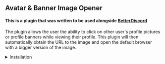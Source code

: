 ## Avatar & Banner Image Opener
#### This is a plugin that was written to be used alongside [BetterDiscord](https://betterdiscord.app)

The plugin allows the user the ability to click on other user's profile pictures or profile banners while viewing their profile. This plugin will then automatically obtain the URL to the image and open the default browser with a bigger version of the image.

<details>
<summary> Installation </summary>
This plugin can be installed simply by dragging and dropping the file into your BetteDiscord plugins folder
</details>